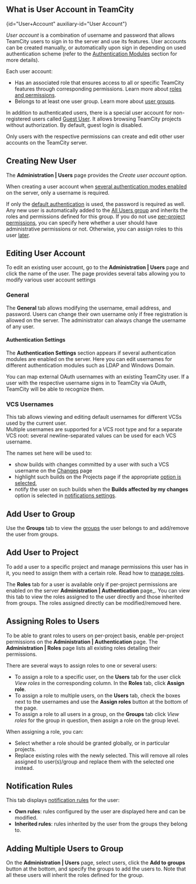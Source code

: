 [//]: # (title: Creating and Managing Users)
[//]: # (auxiliary-id: Creating and Managing Users;Managing Users and User Groups)

## What is User Account in TeamCity
{id="User+Account" auxiliary-id="User Account"}

_User account_ is a combination of username and password that allows TeamCity users to sign in to the server and use its features. User accounts can be created manually, or automatically upon sign in depending on used authentication scheme (refer to the [Authentication Modules](authentication-modules.md) section for more details).

Each user account:
* Has an associated role that ensures access to all or specific TeamCity features through corresponding permissions. Learn more about [roles and permissions](managing-roles-and-permissions.md).
* Belongs to at least one user group. Learn more about [user groups](creating-and-managing-user-groups.md).

In addition to authenticated users, there is a special user account for non-registered users called [Guest User](guest-user.md). It allows browsing TeamCity projects without authorization. By default, guest login is disabled.

Only users with the respective permissions can create and edit other user accounts on the TeamCity server.

## Creating New User

The __Administration | Users__ page provides the _Create user account_ option.

When creating a user account when [several authentication modes enabled](configuring-authentication-settings.md#Enabling+Multiple+Authentication+Modules) on the server, only a username is required.

If only the [default authentication](authentication-modules.md) is used, the password is required as well. Any new user is automatically added to the [All Users group](creating-and-managing-user-groups.md#%22All+Users%22+Group) and inherits the roles and permissions defined for this group. If you do not use [per-project permissions](managing-roles-and-permissions.md#Authorization+Mode), you can specify here whether a user should have administrative permissions or not. Otherwise, you can assign roles to this user [later](#Assigning+Roles+to+Users).

<anchor name="ManagingUsersandUserGroups-EditingUserAccount"/>

## Editing User Account

To edit an existing user account, go to the __Administration | Users__ page and click the name of the user. The page provides several tabs allowing you to modify various user account settings

### General

The __General__ tab allows modifying the username, email address, and password. Users can change their own username only if free registration is allowed on the server. The administrator can always change the username of any user.

#### Authentication Settings

The __Authentication Settings__ section appears if several authentication modules are enabled on the server. Here you can edit usernames for different authentication modules such as LDAP and Windows Domain.

You can map external OAuth usernames with an existing TeamCity user. If a user with the respective username signs in to TeamCity via OAuth, TeamCity will be able to recognize them.

<anchor name="vcsUsername"/>
<anchor name="ManagingUsersandUserGroups-vcsUsername"/>

### VCS Usernames

This tab allows viewing and editing default usernames for different VCSs used by the current user.   
Multiple usernames are supported for a VCS root type and for a separate VCS root: several newline-separated values can be used for each VCS username.

The names set here will be used to:
* show builds with changes committed by a user with such a VCS username on the [Changes](viewing-user-changes-in-builds.md) page
* highlight such builds on the Projects page if the appropriate [option is selected](configuring-your-user-profile.md#Customizing+UI),
* notify the user on such builds when the __Builds affected by my changes__ option is selected in [notifications settings](adding-notification-rules.md#What+Will+Be+Watched).

## Add User to Group

Use the __Groups__ tab to view the [groups](creating-and-managing-user-groups.md) the user belongs to and add/remove the user from groups.

## Add User to Project

To add a user to a specific project and manage permissions this user has in it, you need to assign them with a certain role. Read how to [manage roles](managing-roles-and-permissions.md#Managing+Roles).

The __Roles__ tab for a user is available only if per-project permissions are enabled on the server __Administration | Authentication__ page_. You can view this tab to view the roles assigned to the user directly and those inherited from groups. The roles assigned directly can be modified/removed here.

<anchor name="assigningRoles"/>
<anchor name="ManagingUsersandUserGroups-Assigningrolestousers"/>

## Assigning Roles to Users
[//]: # (AltHead: assigningRoles)

To be able to grant roles to users on per-project basis, enable per-project permissions on the __Administration | Authentication__ page. The __Administration | Roles__ page lists all existing roles detailing their permissions.

There are several ways to assign roles to one or several users:
* To assign a role to a specific user, on the __Users__ tab for the user click _View roles_ in the corresponding column. In the __Roles__ tab, click __Assign role__.
* To assign a role to multiple users, on the __Users__ tab, check the boxes next to the usernames and use the __Assign roles__ button at the bottom of the page.
* To assign a role to all users in a group, on the __Groups__ tab click _View roles_ for the group in question, then assign a role on the group level.

When assigning a role, you can:
* Select whether a role should be granted globally, or in particular projects.
* Replace existing roles with the newly selected. This will remove all roles assigned to user(s)/group and replace them with the selected one instead.

## Notification Rules

This tab displays [notification rules](adding-notification-rules.md) for the user:
* __Own rules__: rules configured by the user are displayed here and can be modified.
* __Inherited rules__: rules inherited by the user from the groups they belong to.

## Adding Multiple Users to Group

On the __Administration | Users__ page, select users, click the __Add to groups__ button at the bottom, and specify the groups to add the users to. Note that all these users will inherit the roles defined for the group.
